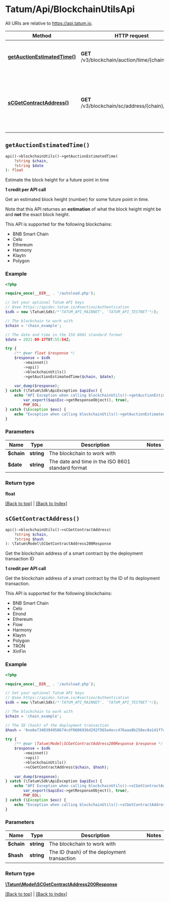 # Tatum/Api/BlockchainUtilsApi

All URIs are relative to https://api.tatum.io.

Method | HTTP request | Description
------------- | ------------- | -------------
[**getAuctionEstimatedTime()**](#getauctionestimatedtime) | **GET** /v3/blockchain/auction/time/{chain}/{date} | Estimate the block height for a future point in time
[**sCGetContractAddress()**](#scgetcontractaddress) | **GET** /v3/blockchain/sc/address/{chain}/{hash} | Get the blockchain address of a smart contract by the deployment transaction ID


## `getAuctionEstimatedTime()`

```php
api()->blockchainUtils()->getAuctionEstimatedTime(
    ?string $chain, 
    ?string $date
): float
```

Estimate the block height for a future point in time

<p><b>1 credit per API call</b></p> <p>Get an estimated block height (number) for some future point in time.</p> <p>Note that this API returnes an <b>estimation</b> of what the block height might be and <b>not</b> the exact block height.</p> <p>This API is supported for the following blockchains:</p> <ul> <li>BNB Smart Chain</li> <li>Celo</li> <li>Ethereum</li> <li>Harmony</li> <li>Klaytn</li> <li>Polygon</li> </ul>

### Example

```php
<?php

require_once(__DIR__ . '/autoload.php');

// Set your optional Tatum API keys
// @see https://apidoc.tatum.io/#section/Authentication
$sdk = new \Tatum\Sdk(/*'TATUM_API_MAINNET', 'TATUM_API_TESTNET'*/);

// The blockchain to work with
$chain = 'chain_example';

// The date and time in the ISO 8601 standard format
$date = 2021-09-17T07:55:54Z;

try {
    /** @var float $response */
    $response = $sdk
        ->mainnet()
        ->api()
        ->blockchainUtils()
        ->getAuctionEstimatedTime($chain, $date);
    
    var_dump($response);
} catch (\Tatum\Sdk\ApiException $apiExc) {
    echo "API Exception when calling blockchainUtils()->getAuctionEstimatedTime(): ",
        var_export($apiExc->getResponseObject(), true),
        PHP_EOL;
} catch (\Exception $exc) {
    echo "Exception when calling blockchainUtils()->getAuctionEstimatedTime(): " . $exc->getMessage() . PHP_EOL;
}
```

### Parameters

Name | Type | Description  | Notes
------------- | ------------- | ------------- | -------------
 **$chain** | **string**| The blockchain to work with |
 **$date** | **string**| The date and time in the ISO 8601 standard format |

### Return type

**float**

[[Back to top]](#) | [[Back to Index]](../index.md)

## `sCGetContractAddress()`

```php
api()->blockchainUtils()->sCGetContractAddress(
    ?string $chain, 
    ?string $hash
): \Tatum\Model\SCGetContractAddress200Response
```

Get the blockchain address of a smart contract by the deployment transaction ID

<p><b>1 credit per API call</b></p> <p>Get the blockchain address of a smart contract by the ID of its deployment transaction.</p> <p>This API is supported for the following blockchains:</p> <ul> <li>BNB Smart Chain</li> <li>Celo</li> <li>Elrond</li> <li>Ethereum</li> <li>Flow</li> <li>Harmony</li> <li>Klaytn</li> <li>Polygon</li> <li>TRON</li> <li>XinFin</li> </ul>

### Example

```php
<?php

require_once(__DIR__ . '/autoload.php');

// Set your optional Tatum API keys
// @see https://apidoc.tatum.io/#section/Authentication
$sdk = new \Tatum\Sdk(/*'TATUM_API_MAINNET', 'TATUM_API_TESTNET'*/);

// The blockchain to work with
$chain = 'chain_example';

// The ID (hash) of the deployment transaction
$hash = '0xe6e7340394958674cdf8606936d292f565e4ecc476aaa8b258ec8a141f7c75d7';

try {
    /** @var \Tatum\Model\SCGetContractAddress200Response $response */
    $response = $sdk
        ->mainnet()
        ->api()
        ->blockchainUtils()
        ->sCGetContractAddress($chain, $hash);
    
    var_dump($response);
} catch (\Tatum\Sdk\ApiException $apiExc) {
    echo "API Exception when calling blockchainUtils()->sCGetContractAddress(): ",
        var_export($apiExc->getResponseObject(), true),
        PHP_EOL;
} catch (\Exception $exc) {
    echo "Exception when calling blockchainUtils()->sCGetContractAddress(): " . $exc->getMessage() . PHP_EOL;
}
```

### Parameters

Name | Type | Description  | Notes
------------- | ------------- | ------------- | -------------
 **$chain** | **string**| The blockchain to work with |
 **$hash** | **string**| The ID (hash) of the deployment transaction |

### Return type

[**\Tatum\Model\SCGetContractAddress200Response**](../Model/SCGetContractAddress200Response.md)

[[Back to top]](#) | [[Back to Index]](../index.md)
